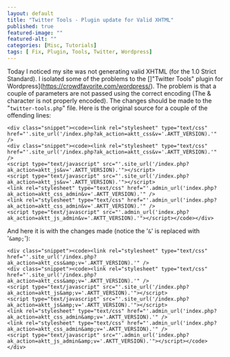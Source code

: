 ```yaml
---
layout: default
title: "Twitter Tools - Plugin update for Valid XHTML"
published: true
featured-image: ""
featured-alt: ""
categories: [Misc, Tutorials]
tags: [	Fix, Plugin, Tools, Twitter, Wordpress]
---
```


Today I noticed my site was not generating valid XHTML (for the 1.0 Strict Standard). I isolated some of the problems to the []"Twitter Tools" plugin for Wordpress](https://crowdfavorite.com/wordpress/). The problem is that a couple of parameters are not passed using the correct encoding (The & character is not properly encoded). The changes should be made to the "```twitter-tools.php```" file. Here is the original source for a couple of the offending lines:

```
<div class="snippet"><code><link rel="stylesheet" type="text/css" href="'.site_url('/index.php?ak_action=aktt_css&v='.AKTT_VERSION).'" />	 	
<div class="snippet"><code><link rel="stylesheet" type="text/css" href="'.site_url('/index.php?ak_action=aktt_css&v='.AKTT_VERSION).'" />
<script type="text/javascript" src="'.site_url('/index.php?ak_action=aktt_js&v='.AKTT_VERSION).'"></script>	 	
<script type="text/javascript" src="'.site_url('/index.php?ak_action=aktt_js&v='.AKTT_VERSION).'"></script>
<link rel="stylesheet" type="text/css" href="'.admin_url('index.php?ak_action=aktt_css_admin&v='.AKTT_VERSION).'" />
<link rel="stylesheet" type="text/css" href="'.admin_url('index.php?ak_action=aktt_css_admin&v='.AKTT_VERSION).'" />
<script type="text/javascript" src="'.admin_url('index.php?ak_action=aktt_js_admin&v='.AKTT_VERSION).'"></script></code></div>
```

And here it is with the changes made (notice the '```&```' is replaced with '```&amp;```'):

```
<div class="snippet"><code><link rel="stylesheet" type="text/css" href="'.site_url('/index.php?ak_action=aktt_css&amp;v='.AKTT_VERSION).'" />	 	
<div class="snippet"><code><link rel="stylesheet" type="text/css" href="'.site_url('/index.php?ak_action=aktt_css&amp;v='.AKTT_VERSION).'" />
<script type="text/javascript" src="'.site_url('/index.php?ak_action=aktt_js&amp;v='.AKTT_VERSION).'"></script>	 	
<script type="text/javascript" src="'.site_url('/index.php?ak_action=aktt_js&amp;v='.AKTT_VERSION).'"></script>
<link rel="stylesheet" type="text/css" href="'.admin_url('index.php?ak_action=aktt_css_admin&amp;v='.AKTT_VERSION).'" />	 
<link rel="stylesheet" type="text/css" href="'.admin_url('index.php?ak_action=aktt_css_admin&amp;v='.AKTT_VERSION).'" />
<script type="text/javascript" src="'.admin_url('index.php?ak_action=aktt_js_admin&amp;v='.AKTT_VERSION).'"></script></code></div>
```
